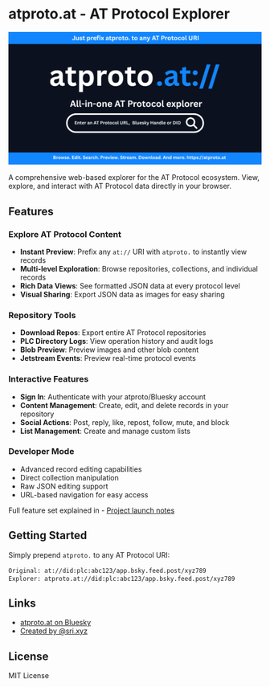 # atproto.at - AT Protocol Explorer

![atproto.at](public/atprotoat_ogimage.png)

A comprehensive web-based explorer for the AT Protocol ecosystem. View, explore, and interact with AT Protocol data directly in your browser.

## Features

### Explore AT Protocol Content
- **Instant Preview**: Prefix any `at://` URI with `atproto.` to instantly view records
- **Multi-level Exploration**: Browse repositories, collections, and individual records
- **Rich Data Views**: See formatted JSON data at every protocol level
- **Visual Sharing**: Export JSON data as images for easy sharing

### Repository Tools
- **Download Repos**: Export entire AT Protocol repositories
- **PLC Directory Logs**: View operation history and audit logs
- **Blob Preview**: Preview images and other blob content
- **Jetstream Events**: Preview real-time protocol events

### Interactive Features
- **Sign In**: Authenticate with your atproto/Bluesky account
- **Content Management**: Create, edit, and delete records in your repository
- **Social Actions**: Post, reply, like, repost, follow, mute, and block
- **List Management**: Create and manage custom lists

### Developer Mode
- Advanced record editing capabilities
- Direct collection manipulation
- Raw JSON editing support
- URL-based navigation for easy access

Full feature set explained in - [Project launch notes](https://sri.xyz/projects/atprotoat)

## Getting Started

Simply prepend `atproto.` to any AT Protocol URI:

```
Original: at://did:plc:abc123/app.bsky.feed.post/xyz789
Explorer: atproto.at://did:plc:abc123/app.bsky.feed.post/xyz789
```

## Links

- [atproto.at on Bluesky](https://bsky.app/profile/atproto.at)
- [Created by @sri.xyz](https://bsky.app/profile/sri.xyz)

## License

MIT License
